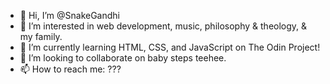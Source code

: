 - 👋 Hi, I’m @SnakeGandhi
- 👀 I’m interested in web development, music, philosophy & theology, & my family. 
- 🌱 I’m currently learning HTML, CSS, and JavaScript on The Odin Project! 
- 💞️ I’m looking to collaborate on baby steps teehee.
- 📫 How to reach me: ???
